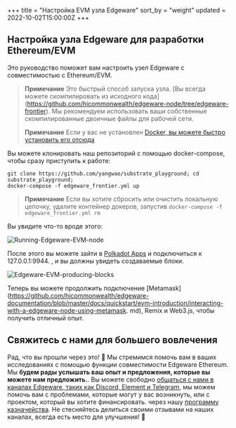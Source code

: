 +++
title = "Настройка EVM узла Edgeware"
sort_by = "weight"
updated = 2022-10-02T15:00:00Z
+++

## Настройка узла Edgeware для разработки Ethereum/EVM

Это руководство поможет вам настроить узел Edgeware с совместимостью с Ethereum/EVM.

> **Примечание** Это быстрый способ запуска узла. [Вы всегда можете скомпилировать из исходного кода] (https://github.com/hicommonwealth/edgeware-node/tree/edgeware-frontier). Мы рекомендуем использовать ваши собственные скомпилированные двоичные файлы для рабочей сети.
> 
> **Примечание** Если у вас не установлен [Docker, вы можете быстро установить его отсюда](https://docs.docker.com/get-docker/)

Вы можете клонировать наш репозиторий с помощью docker-compose, чтобы сразу приступить к работе:

```
git clone https://github.com/yangwao/substrate_playground; cd substrate_playground;
docker-compose -f edgeware_frontier.yml up
```

> **Примечание** Если вы хотите сбросить или очистить локальную цепочку, удалите контейнер докеров, запустив `docker-compose -f edgeware_frontier.yml rm`

Вы увидите что-то вроде этого:

![Running-Edgeware-EVM-node](../../.gitbook/assets/node-setup-run.png)

После этого вы можете зайти в [Polkadot Apps](https://polkadot.js.org/apps/?rpc=ws%3A%2F%2F127.0.0.1%3A9944#/explorer) и подключиться к 127.0.0.1:9944. , и вы должны увидеть создаваемые блоки.

![Edgeware-EVM-producing-blocks](../../.gitbook/assets/frontier-explorer.png)

Теперь вы можете продолжить подключение [Metamask](https://github.com/hicommonwealth/edgeware-documentation/blob/master/docs/quickstart/evm-introduction/interacting-with-a-edgeware-node-using-metamask. md), Remix и Web3.js, чтобы получить отличный опыт.

## Свяжитесь с нами для большего вовлечения

Рад, что вы прошли через это! 🥰 Мы стремимся помочь вам в ваших исследованиях с помощью функции совместимости Edgeware Ethereum. Мы **будем рады услышать ваш опыт и предложения, которые вы можете нам предложить.**. Вы можете свободно [общаться с нами в каналах Edgeware, таких как Discord, Element и Telegram](https://linktr.ee/edg_developers), мы можем помочь вам с проблемами, которые могут у вас возникнуть, или с проектом, который вы хотите финансировать. через нашу [программу казначейства](https://docs.edgewa.re/edgeware-runtime/treasury). Не стесняйтесь делиться своими отзывами на наших каналах, всегда есть место для улучшения! 🙌
